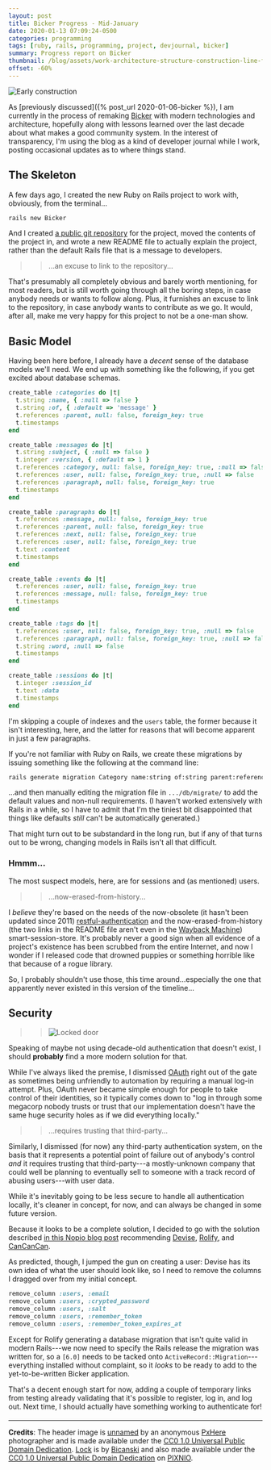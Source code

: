 ```yaml
---
layout: post
title: Bicker Progress - Mid-January
date: 2020-01-13 07:09:24-0500
categories: programming
tags: [ruby, rails, programming, project, devjournal, bicker]
summary: Progress report on Bicker
thumbnail: /blog/assets/work-architecture-structure-construction-line-facade-805034-pxhere.com.jpg
offset: -60%
---
```


![Early construction](/blog/assets/work-architecture-structure-construction-line-facade-805034-pxhere.com.jpg "Early construction")

As [previously discussed]({% post_url 2020-01-06-bicker %}), I am currently in the process of remaking [Bicker](https://bicker.colagioia.net/) with modern technologies and architecture, hopefully along with lessons learned over the last decade about what makes a good community system.  In the interest of transparency, I'm using the blog as a kind of developer journal while I work, posting occasional updates as to where things stand.

## The Skeleton

A few days ago, I created the new Ruby on Rails project to work with, obviously, from the <i class="fas fa-terminal"></i> terminal...

```sh
rails new Bicker
```

And I created [a <i class="fab fa-git-alt"></i> public git repository](https://github.com/jcolag/Bicker) for the project, moved the contents of the project in, and wrote a new README file to actually explain the project, rather than the default Rails file that is a message to developers.

 > > ...an excuse to link to the repository...

That's presumably all completely obvious and barely worth mentioning, for most readers, but is still worth going through all the boring steps, in case anybody needs or wants to follow along.  Plus, it furnishes an excuse to link to the repository, in case anybody wants to contribute as we go.  It would, after all, make me very happy for this project to not be a one-man show.

## Basic Model

Having been here before, I already have a *decent* sense of the database models we'll need.  We end up with something like the following, if you get excited about database schemas.

```Ruby
create_table :categories do |t|
  t.string :name, { :null => false }
  t.string :of, { :default => 'message' }
  t.references :parent, null: false, foreign_key: true
  t.timestamps
end

create_table :messages do |t|
  t.string :subject, { :null => false }
  t.integer :version, { :default => 1 }
  t.references :category, null: false, foreign_key: true, :null => false
  t.references :user, null: false, foreign_key: true, :null => false
  t.references :paragraph, null: false, foreign_key: true
  t.timestamps
end

create_table :paragraphs do |t|
  t.references :message, null: false, foreign_key: true
  t.references :parent, null: false, foreign_key: true
  t.references :next, null: false, foreign_key: true
  t.references :user, null: false, foreign_key: true
  t.text :content
  t.timestamps
end

create_table :events do |t|
  t.references :user, null: false, foreign_key: true
  t.references :message, null: false, foreign_key: true
  t.timestamps
end

create_table :tags do |t|
  t.references :user, null: false, foreign_key: true, :null => false
  t.references :paragraph, null: false, foreign_key: true, :null => false
  t.string :word, :null => false
  t.timestamps
end

create_table :sessions do |t|
  t.integer :session_id
  t.text :data
  t.timestamps
end
```

I'm skipping a couple of indexes and the `users` table, the former because it isn't interesting, here, and the latter for reasons that will become apparent in just a few paragraphs.

If you're not familiar with Ruby on Rails, we create these migrations by issuing something like the following at <i class="fas fa-terminal"></i> the command line:

```sh
rails generate migration Category name:string of:string parent:references
```

...and then manually editing the migration file in `.../db/migrate/` to add the default values and non-null requirements.  (I haven't worked extensively with Rails in a while, so I have to admit that I'm the tiniest bit disappointed that things like defaults *still* can't be automatically generated.)

That might turn out to be substandard in the long run, but if any of that turns out to be wrong, changing models in Rails isn't all that difficult.

### Hmmm...

The most suspect models, here, are for sessions and (as mentioned) users.

 > > ...now-erased-from-history...

I *believe* they're based on the needs of the now-obsolete (it hasn't been updated since 2011) [restful-authentication](https://rubygems.org/gems/restful-authentication) and the now-erased-from-history (the two links in the README file aren't even in the [Wayback Machine](https://archive.org/web/)) smart-session-store.  It's probably never a good sign when all evidence of a project's existence has been scrubbed from the entire Internet, and now I wonder if I released code that drowned puppies or something horrible like that because of a rogue library.

So, I probably shouldn't use those, this time around...especially the one that apparently never existed in this version of the timeline...

## Security

 > > ![Locked door](/blog/assets/PIXNIO-2104514-1200x900.jpg "Locked door")

Speaking of maybe not using decade-old authentication that doesn't exist, I should **probably** find a more modern solution for that.

While I've always liked the premise, I dismissed [OAuth](https://en.wikipedia.org/wiki/OAuth) right out of the gate as sometimes being unfriendly to automation by requiring a manual log-in attempt.  Plus, OAuth never became simple enough for people to take control of their identities, so it typically comes down to "log in through some megacorp nobody trusts or trust that our implementation doesn't have the same huge security holes as if we did everything locally."

 > > ...requires trusting that third-party...

Similarly, I dismissed (for now) any third-party authentication system, on the basis that it represents a potential point of failure out of anybody's control *and* it requires trusting that third-party---a mostly-unknown company that could well be planning to eventually sell to someone with a track record of abusing users---with user data.

While it's inevitably going to be less secure to handle all authentication locally, it's cleaner in concept, for now, and can always be changed in some future version.

Because it looks to be a complete solution, I decided to go with the solution described [in this Nopio blog post](https://www.nopio.com/blog/authentication-authorization-rails/) recommending [Devise](https://rubygems.org/gems/devise), [Rolify](https://rubygems.org/gems/rolify), and [CanCanCan](https://rubygems.org/gems/cancancan).

As predicted, though, I jumped the gun on creating a user:  Devise has its own idea of what the user should look like, so I need to remove the columns I dragged over from my initial concept.

```Ruby
remove_column :users, :email
remove_column :users, :crypted_password
remove_column :users, :salt
remove_column :users, :remember_token
remove_column :users, :remember_token_expires_at
```

Except for Rolify generating a database migration that isn't quite valid in modern Rails---we now need to specify the Rails release the migration was written for, so a `[6.0]` needs to be tacked onto `ActiveRecord::Migration`---everything installed without complaint, so it *looks* to be ready to add to the yet-to-be-written Bicker application.

That's a decent enough start for now, adding a couple of temporary links from testing already validating that it's possible to register, log in, and log out.  Next time, I should actually have something working to authenticate for!

#### <i class="fas fa-gem"></i>

* * *

**Credits**:  The header image is [unnamed](https://pxhere.com/en/photo/805034) by an anonymous [PxHere](https://pxhere.com/) photographer and is made available under the [CC0 1.0 Universal Public Domain Dedication](https://creativecommons.org/publicdomain/zero/1.0/). [Lock](https://pixnio.com/objects/fastener-device-lock-padlock-security-metal-rust-iron) is by [Bicanski](https://pixnio.com/author/bicanski) and also made available under the [CC0 1.0 Universal Public Domain Dedication](https://creativecommons.org/publicdomain/zero/1.0/) on [PIXNIO](https://pixnio.com/).
